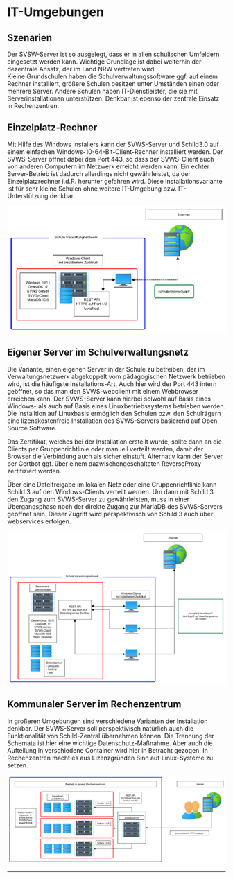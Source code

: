 # IT-Umgebungen


## Szenarien

Der SVSW-Server ist so ausgelegt, dass er in allen schulischen Umfeldern eingesetzt werden kann. 
Wichtige Grundlage ist dabei weiterhin der dezentrale Ansatz, der im Land NRW vertreten wird:   
Kleine Grundschulen haben die Schulverwaltungssoftware ggf. auf einem Rechner installiert, größere Schulen besitzen unter Umständen einen oder mehrere Server. 
Andere Schulen haben IT-Dienstleister, die sie mit Serverinstallationen unterstützen. Denkbar ist ebenso der zentrale Einsatz in Rechenzentren. 

## Einzelplatz-Rechner
Mit Hilfe des Windows Installers kann der SVWS-Server und Schild3.0 auf einem einfachen Windows-10-64-Bit-Client-Rechner installiert werden. 
Der SVWS-Server öffnet dabei den Port 443, so dass der SVWS-Client auch von anderen Computern im Netzwerk erreicht werden kann.
Ein echter Server-Betrieb ist dadurch allerdings nicht gewährleistet, da der Einzelplatzrechner i.d.R. herunter gefahren wird.
Diese Installationsvariante ist für sehr kleine Schulen ohne weitere IT-Umgebung bzw. IT-Unterstützung denkbar.

![Einzelplatzinstallation_einfach.png](./graphics/Einzelplatzinstallation_einfach.png)

## Eigener Server im Schulverwaltungsnetz
Die Variante, einen eigenen Server in der Schule zu betreiben, der im Verwaltungsnetzwerk abgekoppelt vom pädagogischen Netzwerk betrieben wird, 
ist die häufigste Installations-Art. Auch hier wird der Port 443 intern geöffnet, so das man den SVWS-webclient mit einem Webbrowser erreichen kann. 
Der SVWS-Server kann hierbei solwohl auf Basis eines Windows- als auch auf Basis eines Linuxbetriebssystems betrieben werden. 
Die Installtion auf Linuxbasis ermöglich den Schulen bzw. den Schulrägern eine lizenskostenfreie Installation des SVWS-Servers basierend auf Open Source Software. 

Das Zertifikat, welches bei der Installation erstellt wurde, sollte dann an die Clients per Gruppenrichtlinie oder manuell verteilt 
werden, damit der Browser die Verbindung auch als sicher einstuft. 
Alternativ kann der Server per Certbot ggf. über einem dazwischengeschalteten ReverseProxy zertifiziert werden. 

Über eine Dateifreigabe im lokalen Netz oder eine Gruppenrichtlinie kann Schild 3 auf den Windows-Clients verteilt werden. Um dann mit Schild 3 den Zugang zum SVWS-Server zu 
gewährleisten, muss in einer Übergangsphase noch der direkte Zugang zur MariaDB des SVWS-Servers geöffnet sein. Dieser Zugriff wird perspektivisch von Schild 3 auch über webservices erfolgen.

![Serverinstallation_Schule_ohne_VPN_einfach.png](./graphics/Serverinstallation_Schule_ohne_VPN_einfach.png)

## Kommunaler Server im Rechenzentrum

In großeren Umgebungen sind verschiedene Varianten der Installation denkbar. Der SVWS-Server soll perspektivisch natürlich auch die Funktionalität von Schild-Zentral übernehmen können. 
Die Trennung der Schemata ist hier eine wichtige Datenschutz-Maßnahme. Aber auch die Aufteilung in verschiedene Container wird hier in Betracht gezogen.
In Rechenzentren macht es aus Lizenzgründen Sinn auf Linux-Systeme zu setzen.

![Serverinstallation_Schule_ohne_VPN_einfach.png](./graphics/Serverinstallation_Rechenzentrum_einfach.png)


---
